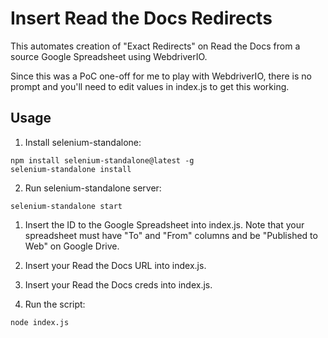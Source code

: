# Insert Read the Docs Redirects

This automates creation of "Exact Redirects" on Read the Docs from a source
Google Spreadsheet using WebdriverIO.

Since this was a PoC one-off for me to play with WebdriverIO, there is no prompt
and you'll need to edit values in index.js to get this working.

## Usage

1. Install selenium-standalone:

```
npm install selenium-standalone@latest -g
selenium-standalone install
```

2. Run selenium-standalone server:

`selenium-standalone start`

1. Insert the ID to the Google Spreadsheet into index.js. Note that your
spreadsheet must have "To" and "From" columns and be "Published to Web" on
Google Drive.

2. Insert your Read the Docs URL into index.js.

3. Insert your Read the Docs creds into index.js.

4. Run the script:

`node index.js`
